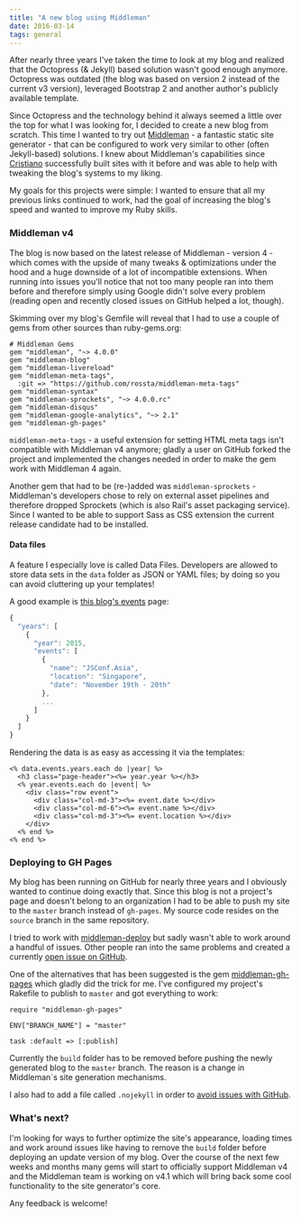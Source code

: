 ```yaml
---
title: "A new blog using Middleman"
date: 2016-03-14
tags: general
---
```

After nearly three years I've taken the time to look at my blog and realized that the Octopress (& Jekyll) based solution wasn't good enough anymore. Octopress was outdated (the blog was based on version 2 instead of the current v3 version), leveraged Bootstrap 2 and another author's publicly available template.

<!-- more -->

Since Octopress and the technology behind it always seemed a little over the top for what I was looking for, I decided to create a new blog from scratch. This time I wanted to try out [Middleman](http://middlemanapp.com) - a fantastic static site generator - that can be configured to work very similar to other (often Jekyll-based) solutions. I knew about Middleman's capabilities since [Cristiano](http://cristianobetta.com) successfully built sites with it before and was able to help with tweaking the blog's systems to my liking.

My goals for this projects were simple: I wanted to ensure that all my previous links continued to work, had the goal of increasing the blog's speed and wanted to improve my Ruby skills.

### Middleman v4

The blog is now based on the latest release of Middleman - version 4 - which comes with the upside of many tweaks &amp; optimizations under the hood and a huge downside of a lot of incompatible extensions. When running into issues you'll notice that not too many people ran into them before and therefore simply using Google didn't solve every problem (reading open and recently closed issues on GitHub helped a lot, though).

Skimming over my blog's Gemfile will reveal that I had to use a couple of gems from other sources than ruby-gems.org:

```
# Middleman Gems
gem "middleman", "~> 4.0.0"
gem "middleman-blog"
gem "middleman-livereload"
gem "middleman-meta-tags",
  :git => "https://github.com/rossta/middleman-meta-tags"
gem "middleman-syntax"
gem "middleman-sprockets", "~> 4.0.0.rc"
gem "middleman-disqus"
gem "middleman-google-analytics", "~> 2.1"
gem "middleman-gh-pages"
```

`middleman-meta-tags` - a useful extension for setting HTML meta tags isn't compatible with Middleman v4 anymore; gladly a user on GitHub forked the project and implemented the changes needed in order to make the gem work with Middleman 4 again.

Another gem that had to be (re-)added was `middleman-sprockets` - Middleman's developers chose to rely on external asset pipelines and therefore dropped Sprockets (which is also Rail's asset packaging service). Since I wanted to be able to support Sass as CSS extension the current release candidate had to be installed.

#### Data files

A feature I especially love is called Data Files. Developers are allowed to store data sets in the `data` folder as JSON or YAML files; by doing so you can avoid cluttering up your templates!

A good example is [this blog's events](timmesserschmidt.com/events) page:

```javascript
{
  "years": [
    {
      "year": 2015,
      "events": [
        {
          "name": "JSConf.Asia",
          "location": "Singapore",
          "date": "November 19th - 20th"
        },
        ...
      ]
    }
  ]
}
````

Rendering the data is as easy as accessing it via the templates:

```erb
<% data.events.years.each do |year| %>
  <h3 class="page-header"><%= year.year %></h3>
  <% year.events.each do |event| %>
    <div class="row event">
      <div class="col-md-3"><%= event.date %></div>
      <div class="col-md-6"><%= event.name %></div>
      <div class="col-md-3"><%= event.location %></div>
    </div>
  <% end %>
<% end %>
```

### Deploying to GH Pages

My blog has been running on GitHub for nearly three years and I obviously wanted to continue doing exactly that. Since this blog is not a project's page and doesn't belong to an organization I had to be able to push my site to the `master` branch instead of `gh-pages`. My source code resides on the `source` branch in the same repository.

I tried to work with [middleman-deploy](http://github.com/middleman-contrib/middleman-deploy) but sadly wasn't able to work around a handful of issues. Other people ran into the same problems and created a currently [open issue on GitHub](http://github.com/middleman-contrib/middleman-deploy/issues/114).

One of the alternatives that has been suggested is the gem [middleman-gh-pages](http://github.com/edgecase/middleman-gh-pages) which gladly did the trick for me. I've configured my project's Rakefile to publish to `master` and got everything to work:

```
require "middleman-gh-pages"

ENV["BRANCH_NAME"] = "master"

task :default => [:publish]
```

Currently the `build` folder has to be removed before pushing the newly generated blog to the `master` branch. The reason is a change in Middleman`s site generation mechanisms.

I also had to add a file called `.nojekyll` in order to [avoid issues with GitHub](https://github.com/blog/572-bypassing-jekyll-on-github-pages).

### What's next?

I'm looking for ways to further optimize the site's appearance, loading times and work around issues like having to remove the `build` folder before deploying an update version of my blog. Over the course of the next few weeks and months many gems will start to officially support Middleman v4 and the Middleman team is working on v4.1 which will bring back some cool functionality to the site generator's core.

Any feedback is welcome!
